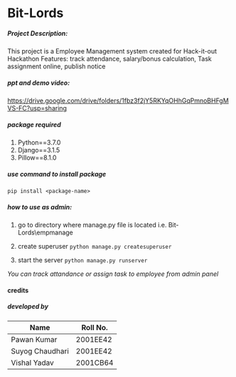 # Bit-Lords

##### Project Description:  
This project is a Employee Management system created for Hack-it-out Hackathon 
Features:
track attendance, salary/bonus calculation, Task assignment online, publish notice


##### ppt and demo video:
https://drive.google.com/drive/folders/1fbz3f2jY5RKYqOHhGqPmnoBHFgMVS-FC?usp=sharing


##### package required
1. Python==3.7.0
2. Django==3.1.5
3. Pillow==8.1.0

##### use command to install package
`pip install <package-name>`

##### how to use as admin:

1. go to directory where manage.py file is located i.e. Bit-Lords\empmanage

2. create superuser
   `python manage.py createsuperuser `

3. start the server
    `python manage.py runserver`


*You can track attandance or assign task to employee from admin panel*

#### credits

##### developed by

|Name|Roll No.|
|-|-|
|Pawan Kumar|2001EE42|
|Suyog Chaudhari|2001EE42|
|Vishal Yadav|2001CB64|
